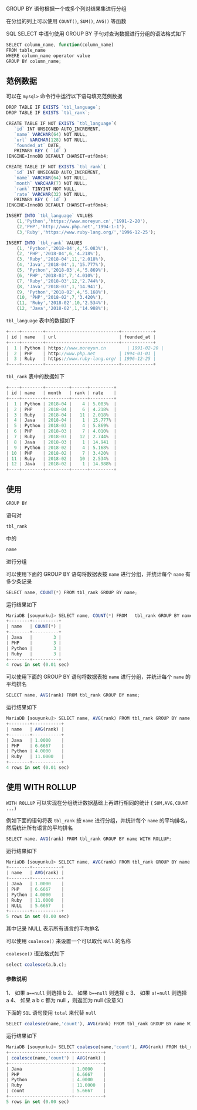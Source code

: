 

GROUP BY 语句根据一个或多个列对结果集进行分组

在分组的列上可以使用 `COUNT()`, `SUM()`, `AVG()` 等函数

SQL SELECT 中语句使用 GROUP BY 子句对查询数据进行分组的语法格式如下
```js 
SELECT column_name, function(column_name)
FROM table_name
WHERE column_name operator value
GROUP BY column_name;
```

## 范例数据

可以在 `mysql>` 命令行中运行以下语句填充范例数据
```js 
DROP TABLE IF EXISTS `tbl_language`;
DROP TABLE IF EXISTS `tbl_rank`;

CREATE TABLE IF NOT EXISTS `tbl_language`(
   `id` INT UNSIGNED AUTO_INCREMENT,
   `name` VARCHAR(64) NOT NULL,
   `url` VARCHAR(128) NOT NULL,
   `founded_at` DATE,
   PRIMARY KEY ( `id` )
)ENGINE=InnoDB DEFAULT CHARSET=utf8mb4;

CREATE TABLE IF NOT EXISTS `tbl_rank`(
   `id` INT UNSIGNED AUTO_INCREMENT,
   `name` VARCHAR(64) NOT NULL,
   `month` VARCHAR(7) NOT NULL,
   `rank` TINYINT NOT NULL,
   `rate` VARCHAR(32) NOT NULL,
   PRIMARY KEY ( `id` )
)ENGINE=InnoDB DEFAULT CHARSET=utf8mb4;

INSERT INTO `tbl_language` VALUES
    (1,'Python','https://www.moreyun.cn','1991-2-20'),
    (2,'PHP','http://www.php.net','1994-1-1'),
    (3,'Ruby','https://www.ruby-lang.org/','1996-12-25');

INSERT INTO `tbl_rank` VALUES
    (1, 'Python','2018-04',4,'5.083%'),
    (2, 'PHP','2018-04',6,'4.218%'),
    (3, 'Ruby','2018-04',11,'2.018%'),
    (4, 'Java','2018-04',1,'15.777%'),
    (5, 'Python','2018-03',4,'5.869%'),
    (6, 'PHP','2018-03',7,'4.010%'),
    (7, 'Ruby','2018-03',12,'2.744%'),
    (8, 'Java','2018-03',1,'14.941'),
    (9, 'Python','2018-02',4,'5.168%'),
    (10, 'PHP','2018-02',7,'3.420%'),
    (11, 'Ruby','2018-02',10,'2.534%'),
    (12, 'Java','2018-02',1,'14.988%');
```

`tbl_language` 表中的数据如下

```js 
+----+--------+----------------------------+------------+
| id | name   | url                        | founded_at |
+----+--------+----------------------------+------------+
|  1 | Python | https://www.moreyun.cn        | 1991-02-20 |
|  2 | PHP    | http://www.php.net         | 1994-01-01 |
|  3 | Ruby   | https://www.ruby-lang.org/ | 1996-12-25 |
+----+--------+----------------------------+------------+
```

`tbl_rank` 表中的数据如下

```js 
+----+--------+---------+------+---------+
| id | name   | month   | rank | rate    |
+----+--------+---------+------+---------+
|  1 | Python | 2018-04 |    4 | 5.083%  |
|  2 | PHP    | 2018-04 |    6 | 4.218%  |
|  3 | Ruby   | 2018-04 |   11 | 2.018%  |
|  4 | Java   | 2018-04 |    1 | 15.777% |
|  5 | Python | 2018-03 |    4 | 5.869%  |
|  6 | PHP    | 2018-03 |    7 | 4.010%  |
|  7 | Ruby   | 2018-03 |   12 | 2.744%  |
|  8 | Java   | 2018-03 |    1 | 14.941  |
|  9 | Python | 2018-02 |    4 | 5.168%  |
| 10 | PHP    | 2018-02 |    7 | 3.420%  |
| 11 | Ruby   | 2018-02 |   10 | 2.534%  |
| 12 | Java   | 2018-02 |    1 | 14.988% |
+----+--------+---------+------+---------+
```

## 使用

```js 
GROUP BY
```
语句对

```js 
tbl_rank
```
中的

```js 
name
```
进行分组

可以使用下面的 GROUP BY 语句将数据表按 `name` 进行分组，并统计每个 `name` 有多少条记录
```js 
SELECT name, COUNT(*) FROM tbl_rank GROUP BY name;
```

运行结果如下

```js 
MariaDB [souyunku]> SELECT name, COUNT(*) FROM   tbl_rank GROUP BY name;
+--------+----------+
| name   | COUNT(*) |
+--------+----------+
| Java   |        3 |
| PHP    |        3 |
| Python |        3 |
| Ruby   |        3 |
+--------+----------+
4 rows in set (0.01 sec)
```

可以使用下面的 GROUP BY 语句将数据表按 `name` 进行分组，并统计每个 `name` 的平均排名

```js 
SELECT name, AVG(rank) FROM tbl_rank GROUP BY name;
```

运行结果如下

```js 
MariaDB [souyunku]> SELECT name, AVG(rank) FROM tbl_rank GROUP BY name;
+--------+-----------+
| name   | AVG(rank) |
+--------+-----------+
| Java   | 1.0000    |
| PHP    | 6.6667    |
| Python | 4.0000    |
| Ruby   | 11.0000   |
+--------+-----------+
4 rows in set (0.01 sec)
```

## 使用 WITH ROLLUP

`WITH ROLLUP` 可以实现在分组统计数据基础上再进行相同的统计 ( `SUM,AVG,COUNT ...)`

例如下面的语句将表 `tbl_rank` 按 `name` 进行分组，并统计每个 `name` 的平均排名，然后统计所有语言的平均排名
```js 
SELECT name, AVG(rank) FROM tbl_rank GROUP BY name WITH ROLLUP;
```

运行结果如下

```js 
MariaDB [souyunku]> SELECT name, AVG(rank) FROM tbl_rank GROUP BY name WITH ROLLUP; 
+--------+-----------+
| name   | AVG(rank) |
+--------+-----------+
| Java   | 1.0000    |
| PHP    | 6.6667    |
| Python | 4.0000    |
| Ruby   | 11.0000   |
| NULL   | 5.6667    |
+--------+-----------+
5 rows in set (0.00 sec)
```

其中记录 NULL 表示所有语言的平均排名

可以使用 `coalesce()` 来设置一个可以取代 `NUll` 的名称

`coalesce()` 语法格式如下
```js 
select coalesce(a,b,c);
```

#### 参数说明

1、 如果 `a==null` 则选择 b
2、 如果 `b==null` 则选择 c
3、 如果 `a!=null` 则选择 a
4、 如果 a b c 都为 null ，则返回为 null (没意义)

下面的 `SQL` 语句使用 `total` 来代替 `null`
```js 
SELECT coalesce(name,'count'), AVG(rank) FROM tbl_rank GROUP BY name WITH ROLLUP;
```

运行结果如下

```js 
MariaDB [souyunku]> SELECT coalesce(name,'count'), AVG(rank) FROM tbl_rank GROUP BY name WITH ROLLUP;
+------------------------+-----------+
| coalesce(name,'count') | AVG(rank) |
+------------------------+-----------+
| Java                   | 1.0000    |
| PHP                    | 6.6667    |
| Python                 | 4.0000    |
| Ruby                   | 11.0000   |
| count                  | 5.6667    |
+------------------------+-----------+
5 rows in set (0.00 sec)
```




